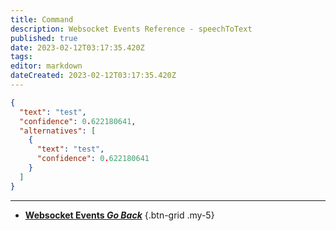 ```yaml
---
title: Command
description: Websocket Events Reference - speechToText
published: true
date: 2023-02-12T03:17:35.420Z
tags: 
editor: markdown
dateCreated: 2023-02-12T03:17:35.420Z
---
```


```json
{
  "text": "test",
  "confidence": 0.622180641,
  "alternatives": [
    {
      "text": "test",
      "confidence": 0.622180641
    }
  ]
}
```

---

- [<i class="mdi mdi-chevron-left"></i>**Websocket Events *Go Back***](/Servers-Clients/WebSocket-Server/Events)
{.btn-grid .my-5}